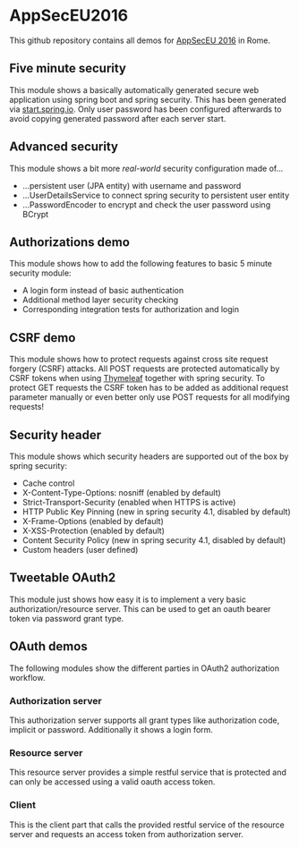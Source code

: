 # AppSecEU2016

This github repository contains all demos
for [AppSecEU 2016](http://2016.appsec.eu) in Rome.

## Five minute security
This module shows a basically automatically generated secure web application
using spring boot and spring security. This has been generated
via [start.spring.io](http://start.spring.io). Only user password has been
configured afterwards to avoid copying generated password after each server start.

## Advanced security
This module shows a bit more _real-world_ security configuration made of...

* ...persistent user (JPA entity) with username and password
* ...UserDetailsService to connect spring security to persistent user entity
* ...PasswordEncoder to encrypt and check the user password using BCrypt

## Authorizations demo
This module shows how to add the following features to basic 5 minute security module:

* A login form instead of basic authentication
* Additional method layer security checking
* Corresponding integration tests for authorization and login

## CSRF demo
This module shows how to protect requests against cross site request forgery (CSRF) attacks.
All POST requests are protected automatically by CSRF tokens when using [Thymeleaf](http://www.thymeleaf.org/)
together with spring security.
To protect GET requests the CSRF token has to be added as additional request parameter manually or even better
only use POST requests for all modifying requests!

## Security header
This module shows which security headers are supported out of the box by spring security:

* Cache control
* X-Content-Type-Options: nosniff (enabled by default)
* Strict-Transport-Security (enabled when HTTPS is active)
* HTTP Public Key Pinning (new in spring security 4.1, disabled by default)
* X-Frame-Options (enabled by default)
* X-XSS-Protection (enabled by default)
* Content Security Policy (new in spring security 4.1, disabled by default)
* Custom headers (user defined)

## Tweetable OAuth2
This module just shows how easy it is to implement a very basic
authorization/resource server. This can be used to get an oauth bearer token
via password grant type.

## OAuth demos
The following modules show the different parties in OAuth2 authorization workflow.
### Authorization server
This authorization server supports all grant types like authorization code, implicit or password.
Additionally it shows a login form.
### Resource server
This resource server provides a simple restful service that is protected
and can only be accessed using a valid oauth access token.
### Client
This is the client part that calls the provided restful service of the resource server and
requests an access token from authorization server.
